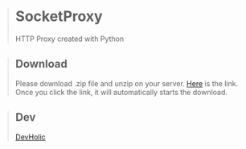 > # SocketProxy
> HTTP Proxy created with Python

> ## Download
> Please download .zip file and unzip on your server. [Here](https://github.com/NEXAOfficalCompany/SocketProxy/archive/refs/heads/main.zip) is the link. Once you click the link, it will automatically starts the download.

> ## Dev
> [DevHolic](https://github.com/DevHolicOffical/)
